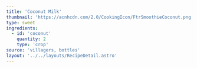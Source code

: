 ```yaml
---
title: 'Coconut Milk'
thumbnail: 'https://acnhcdn.com/2.0/CookingIcon/FtrSmoothieCoconut.png'
type: sweet
ingredients:
  - id: 'coconut'
    quantity: 2
    type: 'crop'
source: 'villagers, bottles'
layout: '../../layouts/RecipeDetail.astro'
---
```

